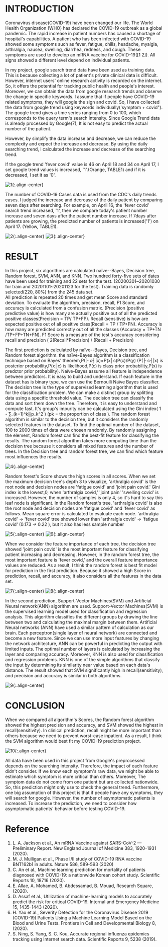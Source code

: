 # INTRODUCTION
  
Coronavirus disease(COVID-19) have been changed our life. 
The World Health Organization (WHO) has declared the COVID-19 outbreak as a global pandemic. 
The rapid increase in patient numbers has caused a shortage of hospital's capabilities. 
A patient who has been infected with COVID-19 showed some symptoms such as fever, fatigue, chills, headache, myalgia, arthralgia, nausea, swelling, diarrhea, redness, and cough. 
These symptoms are used to develop an mRNA vaccine for COVID-19([1 2]). 
All signs showed a different level depend on individual patients. 


In my project, google search trend data have been used as training data. 
This is because collecting a lot of patient's private clinical data is difficult. 
However, internet users' online research activity is recorded on the internet. 
So, it offers the potential for tracking public health and people's interest. 
Moreover, we can obtain the data from google research trends and observe the change in specific keywords. 
I assume that if people have COVID-19 related symptoms, they will google the sign and covid. 
So, I have collected the data from google trend using keywords individually('symptom + covid"). 
The google trend gives a time series ranging from 0 to 100, which corresponds to the query term's search intensity. 
Since Google Trend data is already processed by Google(7), It is not easy to predict the actual number of the patient. 

However, by simplify the data increase and decrease, we can reduce the complexity and expect the increase and decrease. 
By using the daily searching trend, I calculated the increase and decrease of the searching trend. 

If the google trend 'fever covid' value is 46 on April 18 and 34 on April 17, 
I set google trend values is increased, '1'.(Orange, TABLE1) and if it is decreased, I set it as '0'.


![1](https://github.com/sogalaxy/Covid_prediction_using_google_trend/images/1.jpg){:.align-center}

The number of COVID-19 Cases data is used from the CDC's daily trends cases. 
I judged the increase and decrease of the daily patient by comparing seven days after searching. 
For example, on April 16, the 'fever covid' search trend increased, '1', then we compare today's patient number increase and seven days after the patient number increase. 
If 7days after patients are growing, the predicted number of patients is increased('1') on April 17. (Yellow, TABLE1). 

![2](https://github.com/sogalaxy/Covid_prediction_using_google_trend/images/2.png){:.align-center}
![3](https://github.com/sogalaxy/Covid_prediction_using_google_trend/images/3.png){:.align-center}

# RESULT

In this project, six algorithms are calculated naïve--Bayes, Decision tree, Random forest, SVM, ANN, and KNN. 
Two hundred forty-five sets of dates have been used for training and 22 sets for the test. 
(20200301~20201030 for train and 20201101~20201123 for the test). Training data is randomly selected(220, 80%) from the 245 data set.  
All prediction is repeated 20 times and get mean Score and standard deviation.
To evaluate the algorithm, precision, recall, F1 Score, and accuracy is calculated from a confusion matrix. 
(Precision (positive predictive value) is how many are actually positive out of all the predicted positive classes(Precision = TP/ TP+FP). 
Recall (sensitive) is how are expected positive out of all positive class(Recall = TP / TP+FN). 
Accuracy is how many are predicted correctly out of all the classes (Accuracy = TP+TN /TP+FP+TN+FN). 
F1 Score is a measure of the test's accuracy considering recall and precision ( 2(Recall*Precision) / (Recall + Precision)

The first prediction is calculated by naïve--Bayes, Decision tree, and Random forest algorithm. 
the naïve-Bayes algorithm is a classification technique based on Bayes' theorem,P(├ c┤|x)=P(x│c)P(c)/P(y)  (P(├ c┤|x)  is posterior probability,P(x│c)  is likelihood,P(c)  is class prior probability,P(x)  is predctor prior probability). 
Naïve-Bayes assume all feature is independence between predictors. It is easy to build and understand. 
If each feature in the dataset has is binary type, we can use the Bernoulli Naïve Bayes classifier. 
The decision tree is the type of supervised learning algorithm that is used for the classification problem. We can make a distinct group by splitting data using a specific threshold value. 
The decision tree can classify the data and sort them down the tree. Therefore, it is easy to understand and compute fast. 
It's group's impurity can be calculated using the Gini index( 1 - ∑_(k=1)^k▒p_k^2 ) (pk = the proportion of class ). 
The random forest algorithm is similar to the decision tree, but it considers the randomly selected features in the dataset. 
To find the optimal number of the dataset, 100 to 2000 times of data were chosen randomly. 
By randomly assigning the element, Random forest can find the best-fit feature for classifying the results. 
The random forest algorithm takes more computing time than the decision tree because it considers all mixed features and the number of trees. 
In the Decision tree and random forest tree, we can find which feature most influences the results.

![4](https://github.com/sogalaxy/Covid_prediction_using_google_trend/images/4.png){:.align-center}


Random forest's Score shows the high scores in all scores. 
When we set the maximum decision tree's depth 3 to visualize, 'arthralgia covid' is the root node and decision nodes are 'fatigue covid' and 'joint pain covid.' 
Gini index is the lowest,0, when 'arthralgia covid,' 'joint pain' 'swelling covid' is increased. 
However, the number of samples is only 4, so it's hard to say this leaf node is significant. 
In the Random forest's tree, 'arthralgia covid' is also the root node and decision nodes are 'fatigue covid' and 'fever covid' as follows. 
Mean square error is calculated to evaluate each node. 'arthralgia covid' -> 'fever covid' tree showed lower than 'arthralgia covid' -> 'fatigue covid' (0.173 -> 0.22 ), but it also has less sample number

![5](https://github.com/sogalaxy/Covid_prediction_using_google_trend/images/5.png){:.align-center}
![6](https://github.com/sogalaxy/Covid_prediction_using_google_trend/images/6.png){:.align-center}

When we consider the feature importance of each tree, the decision tree showed 'joint pain covid' is the most important feature for classifying patient increasing and decreasing. 
However, in the random forest tree, the most important feature is 'fever covid,' and the overall feature importance values are reduced. 
As a result, I think the random forest is best fit model for prediction in the first prediction. 
Because it showed a high Score in prediction, recall, and accuracy, it also considers all the features in the data set.

![7](https://github.com/sogalaxy/Covid_prediction_using_google_trend/images/7.png){:.align-center}
![8](https://github.com/sogalaxy/Covid_prediction_using_google_trend/images/8.png){:.align-center}

In the second prediction, Support-Vector Machines(SVM) and Artificial Neural network(ANN) algorithm are used. 
Support-Vector Machines(SVM) is the supervised learning model used for classification and regression analysis. 
This algorithm classifies the different groups by drawing the line between two and calculating the maximal margin between them. 
Artificial Neural networks (ANN) have used a similar pattern of calculation as our brain. 
Each perceptron(single layer of neural network) are connected and become a new feature. 
Since we can use more input features by changing the network architecture, ANN can be powerful in predicting the output with limited inputs. 
The optimal number of layers is calculated by increasing the layer and comparing accuracy. Moreover, KNN is also used for classification and regression problems. 
KNN is one of the simple algorithms that classify the input by determining its similarity near value based on each data's distance.
The result showed that SVM significantly high in recall(sensitivity), and precision and accuracy is similar in both algorithms. 

![9](https://github.com/sogalaxy/Covid_prediction_using_google_trend/images/9.png){:.align-center}



# CONCLUSION

When we compared all algorithm's Scores, the Random forest algorithm showed the highest precision and accuracy, and SVM showed the highest in recall(sensitivity). 
In clinical prediction, recall might be more important than others because we need to prevent worst-case inpatient. 
As a result, I think the SVM algorithm would best fit my COVID-19 prediction project.

![10](https://github.com/sogalaxy/Covid_prediction_using_google_trend/images/10.png){:.align-center}

All data have been used in this project from Google's preprocessed depends on the searching intensity. 
Therefore, the impact of each feature didn't consider. 
If we know each symptom's raw data, we might be able to estimate which symptom is more critical than others. 
Moreover, The symptom data do not come from one patient but are collected nationwide. 
So, this prediction might only use to check the general trend.
Furthermore, one big assumption of this project is that if people have any symptoms, they will search for google. 
However, the number of asymptomatic patients is increased. 
To increase the prediction, we need to consider how asymptomatic patients' behavior before testing COVID-19.


# Reference

1. L. A. Jackson et al., An mRNA Vaccine against SARS-CoV-2 — Preliminary Report. New England Journal of Medicine 383, 1920-1931 (2020).
2.	M. J. Mulligan et al., Phase I/II study of COVID-19 RNA vaccine BNT162b1 in adults. Nature 586, 589-593 (2020)
3. C. An et al., Machine learning prediction for mortality of patients diagnosed with COVID-19: a nationwide Korean cohort study. Scientific Reports 10, 18716 (2020).
4.	E. Allae, A. Mohamed, B. Abdessamad, B. Mouad, Research Square,  (2020).
5.	D. Assaf et al., Utilization of machine-learning models to accurately predict the risk for critical COVID-19. Internal and Emergency Medicine 15, 1435-1443 (2020).
6.	H. Yao et al., Severity Detection for the Coronavirus Disease 2019 (COVID-19) Patients Using a Machine Learning Model Based on the Blood and Urine Tests. Frontiers in Cell and Developmental Biology 8,  (2020).
7.	S. Ning, S. Yang, S. C. Kou, Accurate regional influenza epidemics tracking using Internet search data. Scientific Reports 9, 5238 (2019).
